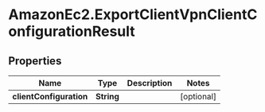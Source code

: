 # AmazonEc2.ExportClientVpnClientConfigurationResult

## Properties

Name | Type | Description | Notes
------------ | ------------- | ------------- | -------------
**clientConfiguration** | **String** |  | [optional] 


